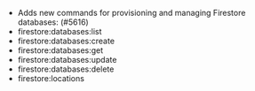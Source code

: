 - Adds new commands for provisioning and managing Firestore databases: (#5616)
- firestore:databases:list
- firestore:databases:create
- firestore:databases:get
- firestore:databases:update
- firestore:databases:delete
- firestore:locations
